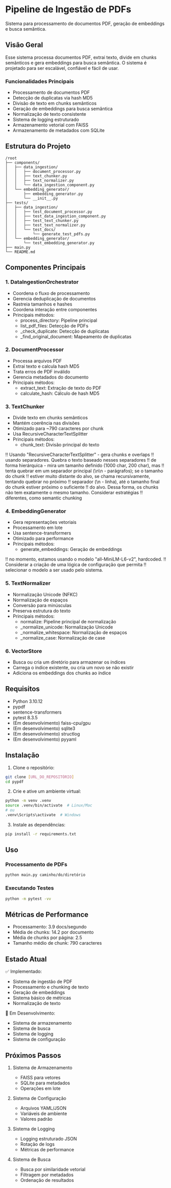 # Pipeline de Ingestão de PDFs

Sistema para processamento de documentos PDF, geração de embeddings e busca semântica.

## Visão Geral

Esse sistema processa documentos PDF, extrai texto, divide em chunks semânticos e gera embeddings para busca semântica. O sistema é projetado para ser escalável, confiável e fácil de usar.

### Funcionalidades Principais

- Processamento de documentos PDF
- Detecção de duplicatas via hash MD5
- Divisão de texto em chunks semânticos
- Geração de embeddings para busca semântica
- Normalização de texto consistente
- Sistema de logging estruturado
- Armazenamento vetorial com FAISS
- Armazenamento de metadados com SQLite

## Estrutura do Projeto

```
/root
├── components/
│   ├── data_ingestion/
│   │   ├── document_processor.py
│   │   ├── text_chunker.py
│   │   ├── text_normalizer.py
│   │   └── data_ingestion_component.py
│   └── embedding_generator/
│       ├── embedding_generator.py
│       └── __init__.py
├── tests/
│   ├── data_ingestion/
│   │   ├── test_document_processor.py
│   │   ├── test_data_ingestion_component.py
│   │   ├── test_text_chunker.py
│   │   ├── test_text_normalizer.py
│   │   └── test_docs/
│   │       └── generate_test_pdfs.py
│   └── embedding_generator/
│       └── test_embedding_generator.py
├── main.py
└── README.md
```

## Componentes Principais

### 1. DataIngestionOrchestrator
- Coordena o fluxo de processamento
- Gerencia deduplicação de documentos
- Rastreia tamanhos e hashes
- Coordena interação entre componentes
- Principais métodos:
  * process_directory: Pipeline principal
  * list_pdf_files: Detecção de PDFs
  * _check_duplicate: Detecção de duplicatas
  * _find_original_document: Mapeamento de duplicatas

### 2. DocumentProcessor
- Processa arquivos PDF
- Extrai texto e calcula hash MD5
- Trata erros de PDF inválido
- Gerencia metadados do documento
- Principais métodos:
  * extract_text: Extração de texto do PDF
  * calculate_hash: Cálculo de hash MD5

### 3. TextChunker
- Divide texto em chunks semânticos
- Mantém coerência nas divisões
- Otimizado para ~790 caracteres por chunk
- Usa RecursiveCharacterTextSplitter
- Principais métodos:
  * chunk_text: Divisão principal do texto

!! Usando "RecursiveCharacterTextSplitter" - gera chunks e overlaps
!! usando separadores. Quebra o texto baseado nesses separadores
!! de forma hierárquica - mira um tamanho definido (1000 char, 200 char), mas
!! tenta quebrar em um separador principal (\n\n - parágrafos); se o tamanho do chunk
!! estiver muito distante do alvo, se chama recursivamente, tentando quebrar no próximo
!! separador (\n - linha), até o tamanho final do chunk estiver próximo o suficiente
!! do alvo. Dessa forma, os chunks não tem exatamente o mesmo tamanho. Considerar estratégias
!! diferentes, como semantic chunking

### 4. EmbeddingGenerator
- Gera representações vetoriais
- Processamento em lote
- Usa sentence-transformers
- Otimizado para performance
- Principais métodos:
  * generate_embeddings: Geração de embeddings

!! no momento, estamos usando o modelo "all-MiniLM-L6-v2", hardcoded.
!! Considerar a criação de uma lógica de configuração que permita 
!! selecionar o modelo a ser usado pelo sistema.

### 5. TextNormalizer
- Normalização Unicode (NFKC)
- Normalização de espaços
- Conversão para minúsculas
- Preserva estrutura do texto
- Principais métodos:
  * normalize: Pipeline principal de normalização
  * _normalize_unicode: Normalização Unicode
  * _normalize_whitespace: Normalização de espaços
  * _normalize_case: Normalização de case

### 6. VectorStore
- Busca ou cria um diretório para armazenar os índices
- Carrega o índice existente, ou cria um novo se não existir
- Adiciona os embeddings dos chunks ao índice

## Requisitos

- Python 3.10.12
- pypdf
- sentence-transformers
- pytest 8.3.5
- (Em desenvolvimento) faiss-cpu/gpu
- (Em desenvolvimento) sqlite3
- (Em desenvolvimento) structlog
- (Em desenvolvimento) pyyaml

## Instalação

1. Clone o repositório:
```bash
git clone [URL_DO_REPOSITÓRIO]
cd pypdf
```

2. Crie e ative um ambiente virtual:
```bash
python -m venv .venv
source .venv/bin/activate  # Linux/Mac
# ou
.venv\Scripts\activate  # Windows
```

3. Instale as dependências:
```bash
pip install -r requirements.txt
```

## Uso

### Processamento de PDFs

```bash
python main.py caminho/do/diretório
```

### Executando Testes

```bash
python -m pytest -vv
```

## Métricas de Performance

- Processamento: 3.9 docs/segundo
- Média de chunks: 14.2 por documento
- Média de chunks por página: 2.5
- Tamanho médio de chunk: 790 caracteres

## Estado Atual

✅ Implementado:
- Sistema de ingestão de PDF
- Processamento e chunking de texto
- Geração de embeddings
- Sistema básico de métricas
- Normalização de texto

🔄 Em Desenvolvimento:
- Sistema de armazenamento
- Sistema de busca
- Sistema de logging
- Sistema de configuração

## Próximos Passos

1. Sistema de Armazenamento
   - FAISS para vetores
   - SQLite para metadados
   - Operações em lote

2. Sistema de Configuração
   - Arquivos YAML/JSON
   - Variáveis de ambiente
   - Valores padrão

3. Sistema de Logging
   - Logging estruturado JSON
   - Rotação de logs
   - Métricas de performance

5. Sistema de Busca
   - Busca por similaridade vetorial
   - Filtragem por metadados
   - Ordenação de resultados
